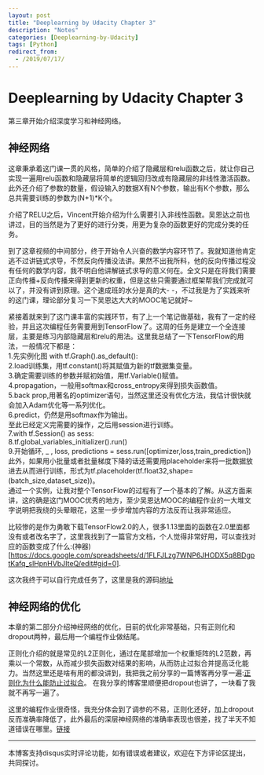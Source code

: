 ```yaml
---
layout: post
title: "Deeplearning by Udacity Chapter 3"
description: "Notes"
categories: [Deeplearning-by-Udacity]
tags: [Python]
redirect_from:
  - /2019/07/17/
---
```


# Deeplearning by Udacity Chapter 3  

第三章开始介绍深度学习和神经网络。  

## 神经网络  

这章秉承着这门课一贯的风格，简单的介绍了隐藏层和relu函数之后，就让你自己实现一遍用relu函数和隐藏层将简单的逻辑回归改成有隐藏层的非线性激活函数。此外还介绍了参数的数量，假设输入的数据X有N个参数，输出有K个参数，那么总共需要训练的参数为(N+1)*K个。  

介绍了RELU之后，Vincent开始介绍为什么需要引入非线性函数。吴恩达之前也讲过，目的当然是为了更好的进行分类，用更为复杂的函数更好的完成分类的任务。  

到了这章视频的中间部分，终于开始令人兴奋的数学内容环节了。我就知道他肯定逃不过讲链式求导，不然反向传播没法讲。果然不出我所料，他的反向传播过程没有任何的数学内容，我不明白他讲解链式求导的意义何在。全文只是在将我们需要正向传播+反向传播来得到更新的权重，但是这些只需要通过框架帮我们完成就可以了，并没有讲到原理。这个速成班的水分是真的大- -，不过我是为了实践来听的这门课，理论部分复习一下吴恩达大大的MOOC笔记就好~  

紧接着就来到了这门课丰富的实践环节，有了上一个笔记做基础，我有了一定的经验，并且这次编程任务需要用到TensorFlow了。这周的任务是建立一个全连接层，主要是练习内部隐藏层和relu的用法。这里我总结了一下TensorFlow的用法，一般情况下都是：  
1.先实例化图 with tf.Graph().as_default():  
2.load训练集，用tf.constant()将其赋值为新的tf数据集变量。  
3.确定需要训练的参数并赋初始值，用tf.Variable()赋值。  
4.propagation，一般用softmax和cross_entropy来得到损失函数值。  
5.back prop,用著名的optimizer语句，当然这里还没有优化方法，我估计很快就会加入Adam优化等一系列优化。  
6.predict，仍然是用softmax作为输出。  
至此已经定义完需要的操作，之后用session进行训练。  
7.with tf.Session() as sess:  
8.tf.global_variables_initializer().run()  
9.开始循环, _ , loss, predictions = sess.run(\[optimizer,loss,train_prediction])  
此外，如果用小批量或者批量梯度下降的话还需要用placeholder来将一批数据放进去从而进行训练，形式为tf.placeholder(tf.float32,shape=(batch_size,dataset_size))。  
通过一个实例，让我对整个TensorFlow的过程有了一个基本的了解。从这方面来讲，这的确是这门MOOC优秀的地方，至少吴恩达MOOC的编程作业的一大堆文字说明把我绕的头晕眼花，这里一步步增加内容的方法反而让我非常适应。  

比较惨的是作为勇敢下载TensorFlow2.0的人，很多1.13里面的函数在2.0里面都没有或者改名字了，这里我找到了一篇官方文档，个人觉得非常好用，可以查找对应的函数变成了什么:(神器)[https://docs.google.com/spreadsheets/d/1FLFJLzg7WNP6JHODX5q8BDgptKafq_slHpnHVbJIteQ/edit#gid=0].  

这次我终于可以自行完成任务了，这里是我的源码[地址](https://github.com/JustinYuu/Deeplearning-study/blob/master/Deeplearning-Udacity/2_fullyconnected.ipynb)  

## 神经网络的优化  

本章的第二部分介绍神经网络的优化，目前的优化非常基础，只有正则化和dropout两种，最后用一个编程作业做结尾。  

正则化介绍的就是常见的L2正则化，通过在尾部增加一个权重矩阵的L2范数，再乘以一个常数，从而减少损失函数对结果的影响，从而防止过拟合并提高泛化能力。当然这里还是啥有用的都没讲到，我把我之前分享的一篇博客再分享一遍:[正则化为什么能防止过拟合](https://www.cnblogs.com/alexanderkun/p/6922428.html)。 在我分享的博客里顺便把dropout也讲了，一块看了我就不再写一遍了。  

这里的编程作业很奇怪，我充分体会到了调参的不易，正则化还好，加上dropout反而准确率降低了，此外最后的深层神经网络的准确率表现也很差，找了半天不知道错误在哪里。[链接](https://github.com/JustinYuu/Deeplearning-study/blob/master/Deeplearning-Udacity/3_regularization.ipynb)  

---
本博客支持disqus实时评论功能，如有错误或者建议，欢迎在下方评论区提出，共同探讨。  
